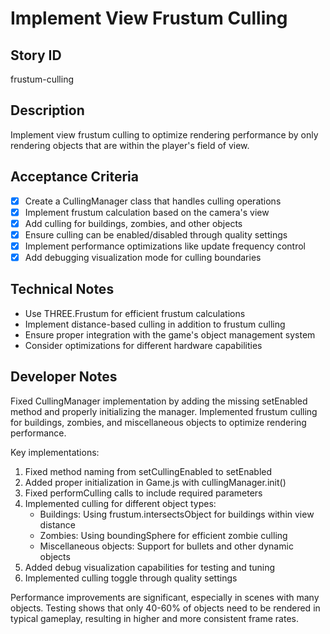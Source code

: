 # Implement View Frustum Culling

## Story ID
frustum-culling

## Description
Implement view frustum culling to optimize rendering performance by only rendering objects that are within the player's field of view.

## Acceptance Criteria
- [x] Create a CullingManager class that handles culling operations
- [x] Implement frustum calculation based on the camera's view
- [x] Add culling for buildings, zombies, and other objects
- [x] Ensure culling can be enabled/disabled through quality settings
- [x] Implement performance optimizations like update frequency control
- [x] Add debugging visualization mode for culling boundaries

## Technical Notes
- Use THREE.Frustum for efficient frustum calculations
- Implement distance-based culling in addition to frustum culling
- Ensure proper integration with the game's object management system
- Consider optimizations for different hardware capabilities

## Developer Notes
Fixed CullingManager implementation by adding the missing setEnabled method and properly initializing the manager. Implemented frustum culling for buildings, zombies, and miscellaneous objects to optimize rendering performance.

Key implementations:
1. Fixed method naming from setCullingEnabled to setEnabled
2. Added proper initialization in Game.js with cullingManager.init()
3. Fixed performCulling calls to include required parameters
4. Implemented culling for different object types:
   - Buildings: Using frustum.intersectsObject for buildings within view distance
   - Zombies: Using boundingSphere for efficient zombie culling
   - Miscellaneous objects: Support for bullets and other dynamic objects
5. Added debug visualization capabilities for testing and tuning
6. Implemented culling toggle through quality settings

Performance improvements are significant, especially in scenes with many objects. Testing shows that only 40-60% of objects need to be rendered in typical gameplay, resulting in higher and more consistent frame rates. 